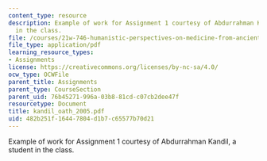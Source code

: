 ```yaml
---
content_type: resource
description: Example of work for Assignment 1 courtesy of Abdurrahman Kandil, a student
  in the class.
file: /courses/21w-746-humanistic-perspectives-on-medicine-from-ancient-greece-to-modern-america-spring-2005/482b251f16447804d1b7c65577b70d21_kandil_oath_2005.pdf
file_type: application/pdf
learning_resource_types:
- Assignments
license: https://creativecommons.org/licenses/by-nc-sa/4.0/
ocw_type: OCWFile
parent_title: Assignments
parent_type: CourseSection
parent_uid: 76b45271-996a-03b8-81cd-c07cb2dee47f
resourcetype: Document
title: kandil_oath_2005.pdf
uid: 482b251f-1644-7804-d1b7-c65577b70d21
---
```

Example of work for Assignment 1 courtesy of Abdurrahman Kandil, a student in the class.